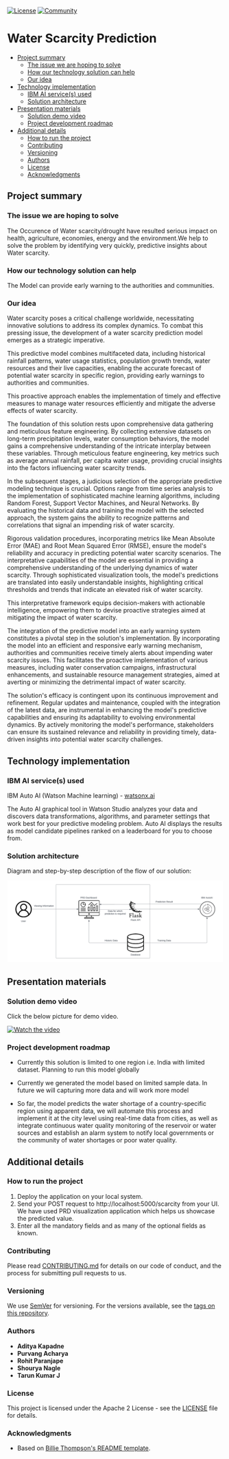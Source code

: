 [![License](https://img.shields.io/badge/License-Apache2-blue.svg)](https://www.apache.org/licenses/LICENSE-2.0) [![Community](https://img.shields.io/badge/Join-Community-blue)](https://developer.ibm.com/callforcode/solutions/projects/get-started/)

# Water Scarcity Prediction

- [Project summary](#project-summary)
  - [The issue we are hoping to solve](#the-issue-we-are-hoping-to-solve)
  - [How our technology solution can help](#how-our-technology-solution-can-help)
  - [Our idea](#our-idea)
- [Technology implementation](#technology-implementation)
  - [IBM AI service(s) used](#ibm-ai-services-used)
  - [Solution architecture](#solution-architecture)
- [Presentation materials](#presentation-materials)
  - [Solution demo video](#solution-demo-video)
  - [Project development roadmap](#project-development-roadmap)
- [Additional details](#additional-details)
  - [How to run the project](#how-to-run-the-project)
  - [Contributing](#contributing)
  - [Versioning](#versioning)
  - [Authors](#authors)
  - [License](#license)
  - [Acknowledgments](#acknowledgments)

## Project summary

### The issue we are hoping to solve

The Occurence of Water scarcity/drought have resulted serious impact on health, agriculture, economies, energy and the environment.We help to solve the problem by identifying very quickly, predictive insights about Water scarcity.

### How our technology solution can help

The Model can provide early warning to the authorities and communities.

### Our idea

Water scarcity poses a critical challenge worldwide, necessitating innovative solutions to address its complex dynamics. To combat this pressing issue, the development of a water scarcity prediction model emerges as a strategic imperative.

This predictive model combines multifaceted data, including historical rainfall patterns, water usage statistics, population growth trends, water resources and their live capacities, enabling the accurate forecast of potential water scarcity in specific region, providing early warnings to authorities and communities.

This proactive approach enables the implementation of timely and effective measures to manage water resources efficiently and mitigate the adverse effects of water scarcity.

The foundation of this solution rests upon comprehensive data gathering and meticulous feature engineering. By collecting extensive datasets on long-term precipitation levels, water consumption behaviors, the model gains a comprehensive understanding of the intricate interplay between these variables. Through meticulous feature engineering, key metrics such as average annual rainfall, per capita water usage, providing crucial insights into the factors influencing water scarcity trends.

In the subsequent stages, a judicious selection of the appropriate predictive modeling technique is crucial. Options range from time series analysis to the implementation of sophisticated machine learning algorithms, including Random Forest, Support Vector Machines, and Neural Networks. By evaluating the historical data and training the model with the selected approach, the system gains the ability to recognize patterns and correlations that signal an impending risk of water scarcity.

Rigorous validation procedures, incorporating metrics like Mean Absolute Error (MAE) and Root Mean Squared Error (RMSE), ensure the model's reliability and accuracy in predicting potential water scarcity scenarios. The interpretative capabilities of the model are essential in providing a comprehensive understanding of the underlying dynamics of water scarcity. Through sophisticated visualization tools, the model's predictions are translated into easily understandable insights, highlighting critical thresholds and trends that indicate an elevated risk of water scarcity. 

This interpretative framework equips decision-makers with actionable intelligence, empowering them to devise proactive strategies aimed at mitigating the impact of water scarcity.

The integration of the predictive model into an early warning system constitutes a pivotal step in the solution's implementation. By incorporating the model into an efficient and responsive early warning mechanism, authorities and communities receive timely alerts about impending water scarcity issues. This facilitates the proactive implementation of various measures, including water conservation campaigns, infrastructural enhancements, and sustainable resource management strategies, aimed at averting or minimizing the detrimental impact of water scarcity.

The solution's efficacy is contingent upon its continuous improvement and refinement. Regular updates and maintenance, coupled with the integration of the latest data, are instrumental in enhancing the model's predictive capabilities and ensuring its adaptability to evolving environmental dynamics. By actively monitoring the model's performance, stakeholders can ensure its sustained relevance and reliability in providing timely, data-driven insights into potential water scarcity challenges.



## Technology implementation

### IBM AI service(s) used

IBM Auto AI (Watson Machine learning) - [watsonx.ai](https://www.ibm.com/products/watsonx-ai)

The Auto AI graphical tool in Watson Studio analyzes your data and discovers data transformations, algorithms, and parameter settings that work best for your predictive modeling problem. Auto AI displays the results as model candidate pipelines ranked on a leaderboard for you to choose from.

### Solution architecture

Diagram and step-by-step description of the flow of our solution:

![Stages of Application](./docs/Architecture.png)


## Presentation materials

### Solution demo video

Click the below picture for demo video.

[![Watch the video](https://img.youtube.com/vi/4E3azYPV7Fc/hqdefault.jpg)](https://www.youtube.com/watch?v=4E3azYPV7Fc)


### Project development roadmap

- Currently this solution is limited to one region i.e. India with limited dataset. Planning to run this model globally 

- Currently we generated the model based on limited sample data. In future we will capturing more data and will work more model

- So far, the model predicts the water shortage of a country-specific region using apparent data, we will automate this process and implement it at the city  level  using real-time data from cities, as well as integrate continuous water quality monitoring  of the reservoir or water sources and establish an alarm system to notify local governments or the community of water shortages or poor water quality.


## Additional details

### How to run the project

1. Deploy the application on your local system.
2. Send your POST request to http://localhost:5000/scarcity from your UI. We have used PRD visualization application which helps us showcase the predicted value.
3. Enter all the mandatory fields and as many of the optional fields as known.


### Contributing

Please read [CONTRIBUTING.md](CONTRIBUTING.md) for details on our code of conduct, and the process for submitting pull requests to us.

### Versioning

We use [SemVer](http://semver.org/) for versioning. For the versions available, see the [tags on this repository](https://github.com/your/project/tags).

### Authors

- **Aditya Kapadne** 
- **Purvang Acharya**
- **Rohit Paranjape**
- **Shourya Nagle**
- **Tarun Kumar J**

### License

This project is licensed under the Apache 2 License - see the [LICENSE](LICENSE) file for details.

### Acknowledgments

- Based on [Billie Thompson's README template](https://gist.github.com/PurpleBooth/109311bb0361f32d87a2).
